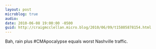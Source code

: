 ```yaml
---
layout: post
microblog: true
audio: 
date: 2010-06-08 19:00:00 -0500
guid: http://craigmcclellan.micro.blog/2010/06/09/t15805878154.html
---
```

Bah, rain plus #CMApocalypse equals worst Nashville traffic.
